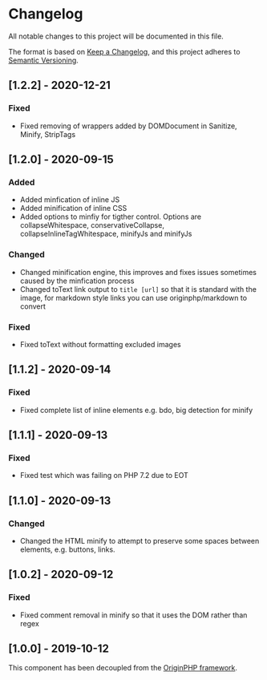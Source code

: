 # Changelog

All notable changes to this project will be documented in this file.

The format is based on [Keep a Changelog](https://keepachangelog.com/en/1.0.0/),
and this project adheres to [Semantic Versioning](https://semver.org/spec/v2.0.0.html).


## [1.2.2] - 2020-12-21

### Fixed

- Fixed removing of wrappers added by DOMDocument in Sanitize, Minify, StripTags

## [1.2.0] - 2020-09-15

### Added

- Added minfication of inline JS
- Added minification of inline CSS
- Added options to minfiy for tigther control. Options are collapseWhitespace, conservativeCollapse, collapseInlineTagWhitespace, minifyJs and minifyJs

### Changed

- Changed minification engine, this improves and fixes issues sometimes caused by the minfication process
- Changed toText link output to `title [url]` so that it is standard with the image, for markdown style links you can use originphp/markdown to convert

### Fixed

- Fixed toText without formatting excluded images

## [1.1.2] - 2020-09-14

### Fixed

- Fixed complete list of inline elements e.g. bdo, big detection for minify

## [1.1.1] - 2020-09-13

### Fixed

- Fixed test which was failing on PHP 7.2 due to EOT

## [1.1.0] - 2020-09-13

### Changed

- Changed the HTML minify to attempt to preserve some spaces between elements, e.g. buttons, links.

## [1.0.2] - 2020-09-12

### Fixed

- Fixed comment removal in minify so that it uses the DOM rather than regex


## [1.0.0] - 2019-10-12

This component has been decoupled from the [OriginPHP framework](https://www.originphp.com/).
